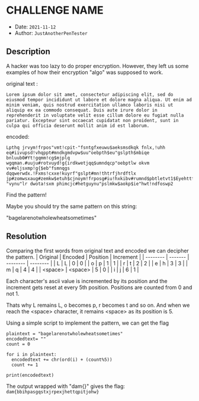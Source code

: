 # CHALLENGE NAME

- Date: `2021-11-12`
- Author: `JustAnotherPenTester`

## Description

A hacker was too lazy to do proper encryption. However, they left us some examples of how their encryption "algo" was supposed to work.

original text :
```
Lorem ipsum dolor sit amet, consectetur adipiscing elit, sed do eiusmod tempor incididunt ut labore et dolore magna aliqua. Ut enim ad minim veniam, quis nostrud exercitation ullamco laboris nisi ut aliquip ex ea commodo consequat. Duis aute irure dolor in reprehenderit in voluptate velit esse cillum dolore eu fugiat nulla pariatur. Excepteur sint occaecat cupidatat non proident, sunt in culpa qui officia deserunt mollit anim id est laborum.
```

encoded:
```
Lpthq jrvym!frpos"vmt!cpit-"fsntgfxeuwu$aeksmsdkqk fnlx,!uhh eq#iivupsd!vhqppt#mndkgmdvpw$uu"oebpth$eu"gslpth$mbiqe bnluub0#Yt!gqmm!cg$mjplq wgqman.#uuju#rotvuyd!g{irdkwetjqq$umndqcp"oebptlw okvm vv#eljsxmp!g{$eb"fsmnqgs dqqwerwdx.!Fxms!cxxe!kuyrf"gslpt#mn!thtrfjhrdftlx jp#zomwsxaug#zemkw$etuh$cjnoym!frposg#iu!hxkibv#rumnd$pbtletvt1$Eyehttfwu$sjpw$odedicbv#guqkgetbv#roo"svojfhrt-"vynu"lr dwota!sxm phimcjc#hetguynu"pslmkw$aokp$ie"hwt!ndfoswp2
```

Find the pattern!

Maybe you should try the same pattern on this string:

"bagelarenotwholewheatsometimes"


## Resolution

Comparing the first words from original text and encoded we can decipher the pattern.
| Original | Encoded | Position | Increment |
| -------- | ------- | -------- | -------- |
| L | L | 0 | 0 |
| o | p | 1 | 1 |
| r | t | 2 | 2 |
| e | h | 3 | 3 |
| m | q | 4 | 4 |
| \<space\> | \<space\> | 5 | 0 |
| i | j | 6 | 1 |

Each character's ascii value is incremented by its position and the increment gets reset at every 5th position.
Positions are counted from 0 and not 1.

Thats why L remains L, o becomes p, r becomes t and so on.
And when we reach the \<space\> character, it remains \<space\> as its position is 5.

Using a simple script to implement the pattern, we can get the flag

```
plaintext = "bagelarenotwholewheatsometimes"
encodedtext= ""
count = 0

for i in plaintext:
  encodedtext += chr(ord(i) + (count%5))
  count += 1

print(encodedtext)
```

The output wrapped with "dam{}" gives the flag: `dam{bbihpasgqstxjrpexjhettqpitjohw}`
